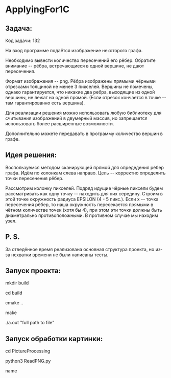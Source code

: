 # ApplyingFor1C
## Задача:
Код задачи: 132

На вход программе подаётся изображение некоторого графа.

Необходимо вывести количество пересечений его рёбер. Обратите внимание -- рёбра, встречающиеся в одной вершине, не дают пересечения.

Формат изображения -- png. Рёбра изображены прямыми чёрными отрезками толщиной не менее 3 пикселей. Вершины не помечены, однако гарантируется, что никакие два ребра, выходящие из одной вершины, не лежат на одной прямой. (Если отрезок кончается в точке -- там гарантированно есть вершина).

Для реализации решения можно использовать любую библиотеку для считывания изображений в двумерный массив, но запрещается использовать более расширенные возможности.

Дополнительно можете передавать в программу количество вершин в графе.

## Идея решения:
Воспользуемся методом сканирующей прямой для опредедения рёбер графа. Идём по колонкам слева направо. Цель -- корректно определить точки пересечения рёбер.

Рассмотрим колонку пикселей. Подряд идущие чёрные пиксели будем рассматривать как одну точку -- находить для них середину. Строим в этой точке окружность радиуса EPSILON (4 - 5 пикс.). Если x -- точка пересечения рёбер, то наша окружность пересекается прямыми в чётном количестве точек (хотя бы 4), при этом эти точки должны быть диаметрально противоположными. В противном случае мы находим узел.

## P. S.
За отведённое время реализована основная структура проекта, но из-за нехватки времени не были написаны тесты.

## Запуск проекта:
mkdir build

cd build

cmake ..

make

./a.out "full path to file"

## Запуск обработки картинки:
cd PictureProcessing

python3 ReadPNG.py

name
